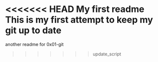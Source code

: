 <<<<<<< HEAD
My first readme
This is my first attempt to keep my git up to date
=======
another readme for 0x01-git
>>>>>>> update_script
